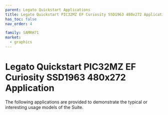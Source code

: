 ```yaml
---
parent: Legato Quickstart Applications
title: Legato Quickstart PIC32MZ EF Curiosity SSD1963 480x272 Application
has_toc: false
nav_order: 4

family: SAMRH71
market:
  - graphics
---
```


# Legato Quickstart PIC32MZ EF Curiosity SSD1963 480x272 Application

The following applications are provided to demonstrate the typical or interesting usage models of the Suite.
